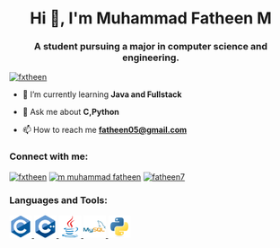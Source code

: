 <h1 align="center">Hi 👋, I'm Muhammad Fatheen M</h1>
<h3 align="center">A student pursuing a major in computer science and engineering.</h3>

<p align="left"> <a href="https://twitter.com/fxtheen" target="blank"><img src="https://img.shields.io/twitter/follow/fxtheen?logo=twitter&style=for-the-badge" alt="fxtheen" /></a> </p>

- 🌱 I’m currently learning **Java and Fullstack**

- 💬 Ask me about **C,Python**

- 📫 How to reach me **fatheen05@gmail.com**

<h3 align="left">Connect with me:</h3>
<p align="left">
<a href="https://twitter.com/fxtheen" target="blank"><img align="center" src="https://raw.githubusercontent.com/rahuldkjain/github-profile-readme-generator/master/src/images/icons/Social/twitter.svg" alt="fxtheen" height="30" width="40" /></a>
<a href="https://linkedin.com/in/m muhammad fatheen" target="blank"><img align="center" src="https://raw.githubusercontent.com/rahuldkjain/github-profile-readme-generator/master/src/images/icons/Social/linked-in-alt.svg" alt="m muhammad fatheen" height="30" width="40" /></a>
<a href="https://www.leetcode.com/fatheen7" target="blank"><img align="center" src="https://raw.githubusercontent.com/rahuldkjain/github-profile-readme-generator/master/src/images/icons/Social/leet-code.svg" alt="fatheen7" height="30" width="40" /></a>
</p>

<h3 align="left">Languages and Tools:</h3>
<p align="left"> <a href="https://www.cprogramming.com/" target="_blank" rel="noreferrer"> <img src="https://raw.githubusercontent.com/devicons/devicon/master/icons/c/c-original.svg" alt="c" width="40" height="40"/> </a> <a href="https://www.w3schools.com/cpp/" target="_blank" rel="noreferrer"> <img src="https://raw.githubusercontent.com/devicons/devicon/master/icons/cplusplus/cplusplus-original.svg" alt="cplusplus" width="40" height="40"/> </a> <a href="https://www.java.com" target="_blank" rel="noreferrer"> <img src="https://raw.githubusercontent.com/devicons/devicon/master/icons/java/java-original.svg" alt="java" width="40" height="40"/> </a> <a href="https://www.mysql.com/" target="_blank" rel="noreferrer"> <img src="https://raw.githubusercontent.com/devicons/devicon/master/icons/mysql/mysql-original-wordmark.svg" alt="mysql" width="40" height="40"/> </a> <a href="https://www.python.org" target="_blank" rel="noreferrer"> <img src="https://raw.githubusercontent.com/devicons/devicon/master/icons/python/python-original.svg" alt="python" width="40" height="40"/> </a> </p>
